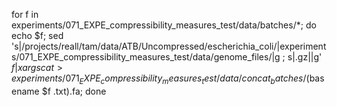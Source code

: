 for f in experiments/071_EXPE_compressibility_measures_test/data/batches/*; do echo $f; sed 's|/projects/reall/tam/data/ATB/Uncompressed/escherichia_coli/|experiments/071_EXPE_compressibility_measures_test/data/genome_files/|g ; s|.gz||g' $f | xargs cat > experiments/071_EXPE_compressibility_measures_test/data/concat_batches/$(basename $f .txt).fa; done